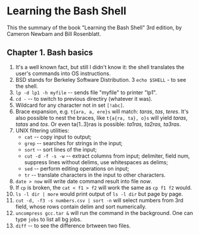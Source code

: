 # Learning the Bash Shell


This the summary of the book "Learning the Bash Shell" 3rd edition, by Cameron Newbam and Bill Rosenblatt.


## Chapter 1. Bash basics

1. It's a well known fact, but still I didn't know it: the shell translates the user's commands into OS instructions.
2. BSD stands for Berkeley Software Distribution.
3 `echo $SHELL` - to see the shell.
4. `lp -d lp1 -h myfile` -- sends file "myfile" to printer "lp1".
5. `cd -` -- to switch to previous directiry (whatever it was).
6. Wildcard for any character not in set `[!abc]`.
7. Brace expansion, e.g. `t{ara, a, ere}s` will match: *taras*, *tas*, *teres*. It's also possible to nest the braces, like `t{a{ra, ta}, o}s` will yield *taras*, *tatas* and *tos*. Or even ta{1..3}ras is possible: *ta1ras, ta2ras, ta3ras*.
8. UNIX filtering utilities:
   - `cat` -- copy input to output;
   - `grep` -- searches for strings in the input;
   - `sort` -- sort lines of the input;
   - `cut -d -f -s -w` -- extract columns from input; delimiter, field num, suppress lines without delims, use whitespaces as delims;
   - `sed` -- perform editing operations on input;
   - `tr` -- translate characters in the input to other characters.
9. `date > now` will write date command result into file *now*.
10. If `cp` is broken, the `cat < f1 > f2` will work the same as `cp f1 f2` would.
11. `ls -l dir | more` would print output of `ls -l dir` but page by page.
12. `cut -d, -f3 -s numbers.csv | sort -n` will select numbers from 3rd field, whose rows contain delim and sort numerically.
13. `uncompress gcc.tar &` will run the command in the background. One can type `jobs` to list all bg jobs.
14. `diff` -- to see the difference brtween two files.
